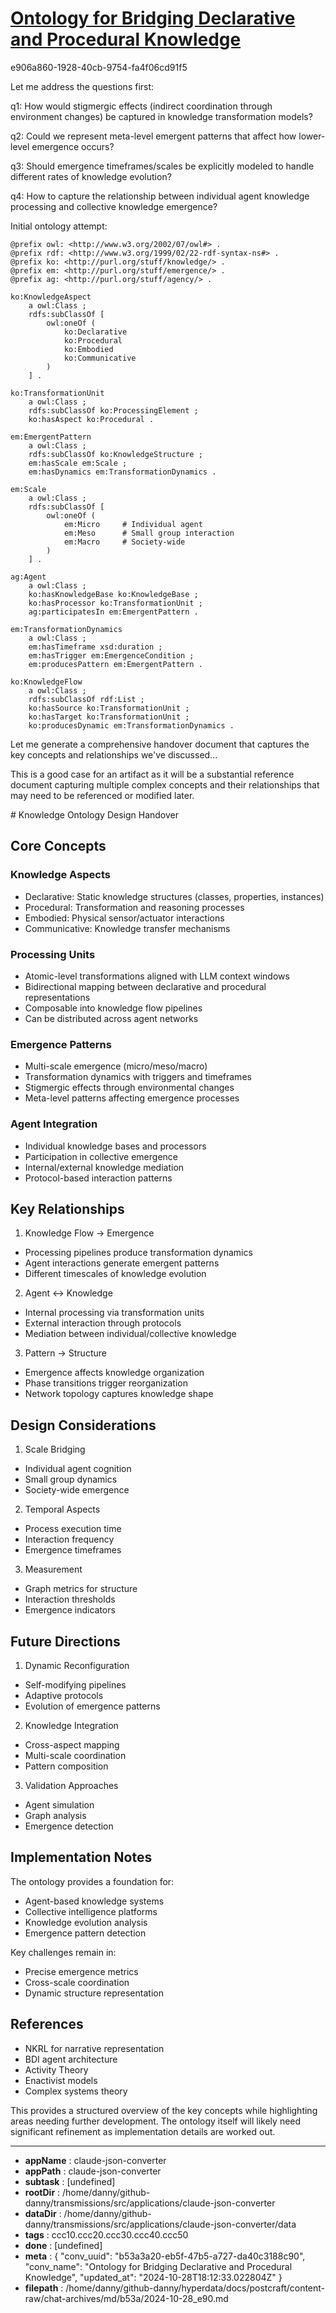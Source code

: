 # [Ontology for Bridging Declarative and Procedural Knowledge](https://claude.ai/chat/b53a3a20-eb5f-47b5-a727-da40c3188c90)

e906a860-1928-40cb-9754-fa4f06cd91f5

 Let me address the questions first:

q1: How would stigmergic effects (indirect coordination through environment changes) be captured in knowledge transformation models?

q2: Could we represent meta-level emergent patterns that affect how lower-level emergence occurs?

q3: Should emergence timeframes/scales be explicitly modeled to handle different rates of knowledge evolution?

q4: How to capture the relationship between individual agent knowledge processing and collective knowledge emergence?

Initial ontology attempt:

```turtle
@prefix owl: <http://www.w3.org/2002/07/owl#> .
@prefix rdf: <http://www.w3.org/1999/02/22-rdf-syntax-ns#> .
@prefix ko: <http://purl.org/stuff/knowledge/> .
@prefix em: <http://purl.org/stuff/emergence/> .
@prefix ag: <http://purl.org/stuff/agency/> .

ko:KnowledgeAspect
    a owl:Class ;
    rdfs:subClassOf [
        owl:oneOf (
            ko:Declarative 
            ko:Procedural
            ko:Embodied
            ko:Communicative
        )
    ] .

ko:TransformationUnit
    a owl:Class ;
    rdfs:subClassOf ko:ProcessingElement ;
    ko:hasAspect ko:Procedural .

em:EmergentPattern 
    a owl:Class ;
    rdfs:subClassOf ko:KnowledgeStructure ;
    em:hasScale em:Scale ;
    em:hasDynamics em:TransformationDynamics .

em:Scale
    a owl:Class ;
    rdfs:subClassOf [
        owl:oneOf (
            em:Micro     # Individual agent
            em:Meso      # Small group interaction  
            em:Macro     # Society-wide
        )
    ] .

ag:Agent
    a owl:Class ;
    ko:hasKnowledgeBase ko:KnowledgeBase ;
    ko:hasProcessor ko:TransformationUnit ;
    ag:participatesIn em:EmergentPattern .

em:TransformationDynamics
    a owl:Class ;
    em:hasTimeframe xsd:duration ;
    em:hasTrigger em:EmergenceCondition ;
    em:producesPattern em:EmergentPattern .

ko:KnowledgeFlow 
    a owl:Class ;
    rdfs:subClassOf rdf:List ;
    ko:hasSource ko:TransformationUnit ;
    ko:hasTarget ko:TransformationUnit ;
    ko:producesDynamic em:TransformationDynamics .
```

Let me generate a comprehensive handover document that captures the key concepts and relationships we've discussed...

<antThinking>This is a good case for an artifact as it will be a substantial reference document capturing multiple complex concepts and their relationships that may need to be referenced or modified later.</antThinking>

<antArtifact identifier="knowledge-ontology-handover" type="text/markdown" title="Knowledge Ontology Design Handover">
# Knowledge Ontology Design Handover

## Core Concepts

### Knowledge Aspects
- Declarative: Static knowledge structures (classes, properties, instances)
- Procedural: Transformation and reasoning processes
- Embodied: Physical sensor/actuator interactions
- Communicative: Knowledge transfer mechanisms

### Processing Units
- Atomic-level transformations aligned with LLM context windows
- Bidirectional mapping between declarative and procedural representations
- Composable into knowledge flow pipelines
- Can be distributed across agent networks

### Emergence Patterns
- Multi-scale emergence (micro/meso/macro)
- Transformation dynamics with triggers and timeframes
- Stigmergic effects through environmental changes
- Meta-level patterns affecting emergence processes

### Agent Integration  
- Individual knowledge bases and processors
- Participation in collective emergence
- Internal/external knowledge mediation
- Protocol-based interaction patterns

## Key Relationships

1. Knowledge Flow → Emergence
- Processing pipelines produce transformation dynamics
- Agent interactions generate emergent patterns
- Different timescales of knowledge evolution

2. Agent ↔ Knowledge
- Internal processing via transformation units
- External interaction through protocols
- Mediation between individual/collective knowledge

3. Pattern → Structure
- Emergence affects knowledge organization
- Phase transitions trigger reorganization
- Network topology captures knowledge shape

## Design Considerations

1. Scale Bridging
- Individual agent cognition
- Small group dynamics
- Society-wide emergence

2. Temporal Aspects
- Process execution time
- Interaction frequency
- Emergence timeframes

3. Measurement
- Graph metrics for structure
- Interaction thresholds
- Emergence indicators

## Future Directions

1. Dynamic Reconfiguration
- Self-modifying pipelines
- Adaptive protocols
- Evolution of emergence patterns

2. Knowledge Integration
- Cross-aspect mapping
- Multi-scale coordination
- Pattern composition

3. Validation Approaches
- Agent simulation
- Graph analysis
- Emergence detection

## Implementation Notes

The ontology provides a foundation for:
- Agent-based knowledge systems
- Collective intelligence platforms
- Knowledge evolution analysis
- Emergence pattern detection

Key challenges remain in:
- Precise emergence metrics
- Cross-scale coordination
- Dynamic structure representation

## References

- NKRL for narrative representation
- BDI agent architecture
- Activity Theory
- Enactivist models
- Complex systems theory
</antArtifact>

This provides a structured overview of the key concepts while highlighting areas needing further development. The ontology itself will likely need significant refinement as implementation details are worked out.

---

* **appName** : claude-json-converter
* **appPath** : claude-json-converter
* **subtask** : [undefined]
* **rootDir** : /home/danny/github-danny/transmissions/src/applications/claude-json-converter
* **dataDir** : /home/danny/github-danny/transmissions/src/applications/claude-json-converter/data
* **tags** : ccc10.ccc20.ccc30.ccc40.ccc50
* **done** : [undefined]
* **meta** : {
  "conv_uuid": "b53a3a20-eb5f-47b5-a727-da40c3188c90",
  "conv_name": "Ontology for Bridging Declarative and Procedural Knowledge",
  "updated_at": "2024-10-28T18:12:33.022804Z"
}
* **filepath** : /home/danny/github-danny/hyperdata/docs/postcraft/content-raw/chat-archives/md/b53a/2024-10-28_e90.md